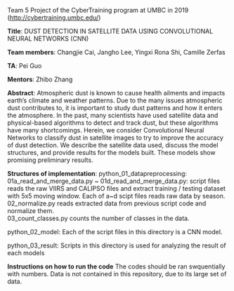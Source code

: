 Team 5 Project of the CyberTraining program at UMBC in 2019 (http://cybertraining.umbc.edu/)

**Title**:
DUST DETECTION IN SATELLITE DATA USING CONVOLUTIONAL NEURAL NETWORKS (CNN)

**Team members**: 
Changjie Cai, Jangho Lee, Yingxi Rona Shi, Camille Zerfas

**TA**: 
Pei Guo

**Mentors**: 
Zhibo Zhang

**Abstract**:
Atmospheric dust is known to cause health ailments and impacts earth’s climate
and weather patterns. Due to the many issues atmospheric dust contributes to, it is
important to study dust patterns and how it enters the atmosphere. In the past, many
scientists have used satellite data and physical-based algorithms to detect and track
dust, but these algorithms have many shortcomings. Herein, we consider Convolutional
Neural Networks to classify dust in satellite images to try to improve the accuracy of
dust detection. We describe the satellite data used, discuss the model structures, and
provide results for the models built. These models show promising preliminary results.

**Structures of implementation**:
python_01_datapreprocessing:  
  01a_read_and_merge_data.py ~ 01d_read_and_merge_data.py: script files reads the raw VIIRS and CALIPSO files and extract training / testing dataset with 5x5 moving window. Each of a~d scipt files reads raw data by season.   
  02_normalize.py reads extracted data from previous script code and normalize them.  
  03_count_classes.py counts the number of classes in the data.

python_02_model:
  Each of the script files in this directory is a CNN model.
 
 python_03_result:
  Scripts in this directory is used for analyzing the result of each models
  
**Instructions on how to run the code**
The codes should be ran swquentially with numbers. Data is not contained in this repository, due to its large set of data.
